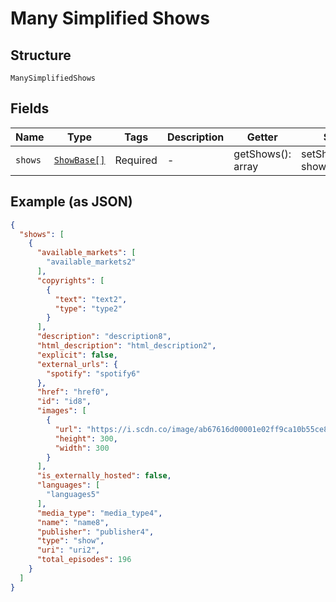 
# Many Simplified Shows

## Structure

`ManySimplifiedShows`

## Fields

| Name | Type | Tags | Description | Getter | Setter |
|  --- | --- | --- | --- | --- | --- |
| `shows` | [`ShowBase[]`](../../doc/models/show-base.md) | Required | - | getShows(): array | setShows(array shows): void |

## Example (as JSON)

```json
{
  "shows": [
    {
      "available_markets": [
        "available_markets2"
      ],
      "copyrights": [
        {
          "text": "text2",
          "type": "type2"
        }
      ],
      "description": "description8",
      "html_description": "html_description2",
      "explicit": false,
      "external_urls": {
        "spotify": "spotify6"
      },
      "href": "href0",
      "id": "id8",
      "images": [
        {
          "url": "https://i.scdn.co/image/ab67616d00001e02ff9ca10b55ce82ae553c8228\n",
          "height": 300,
          "width": 300
        }
      ],
      "is_externally_hosted": false,
      "languages": [
        "languages5"
      ],
      "media_type": "media_type4",
      "name": "name8",
      "publisher": "publisher4",
      "type": "show",
      "uri": "uri2",
      "total_episodes": 196
    }
  ]
}
```

